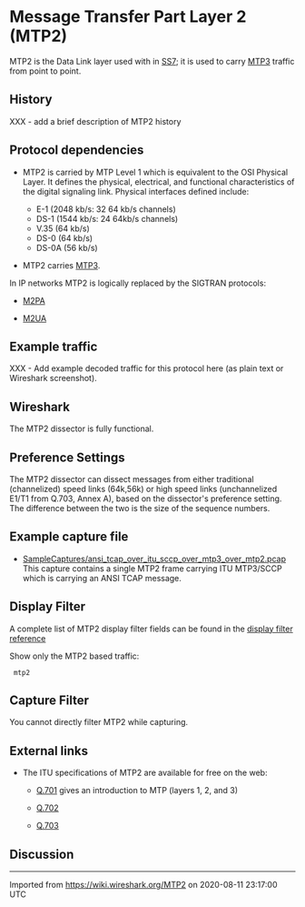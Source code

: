 # Message Transfer Part Layer 2 (MTP2)

MTP2 is the Data Link layer used with in [SS7](/SS7); it is used to carry [MTP3](/MTP3) traffic from point to point.

## History

XXX - add a brief description of MTP2 history

## Protocol dependencies

  - MTP2 is carried by MTP Level 1 which is equivalent to the OSI Physical Layer. It defines the physical, electrical, and functional characteristics of the digital signaling link. Physical interfaces defined include:
    
      - E-1 (2048 kb/s: 32 64 kb/s channels)
      - DS-1 (1544 kb/s: 24 64kb/s channels)
      - V.35 (64 kb/s)
      - DS-0 (64 kb/s)
      - DS-0A (56 kb/s)

  - MTP2 carries [MTP3](/MTP3).

In IP networks MTP2 is logically replaced by the SIGTRAN protocols:

  - [M2PA](/M2PA)

  - [M2UA](/M2UA)

## Example traffic

XXX - Add example decoded traffic for this protocol here (as plain text or Wireshark screenshot).

## Wireshark

The MTP2 dissector is fully functional.

## Preference Settings

The MTP2 dissector can dissect messages from either traditional (channelized) speed links (64k,56k) or high speed links (unchannelized E1/T1 from Q.703, Annex A), based on the dissector's preference setting. The difference between the two is the size of the sequence numbers.

## Example capture file

  - [SampleCaptures/ansi\_tcap\_over\_itu\_sccp\_over\_mtp3\_over\_mtp2.pcap](uploads/__moin_import__/attachments/SampleCaptures/ansi_tcap_over_itu_sccp_over_mtp3_over_mtp2.pcap) This capture contains a single MTP2 frame carrying ITU MTP3/SCCP which is carrying an ANSI TCAP message.

## Display Filter

A complete list of MTP2 display filter fields can be found in the [display filter reference](http://www.wireshark.org/docs/dfref/protofirstletter/proto.html)

Show only the MTP2 based traffic:

``` 
 mtp2
```

## Capture Filter

You cannot directly filter MTP2 while capturing.

## External links

  - The ITU specifications of MTP2 are available for free on the web:
      - [Q.701](http://www.itu.int/rec/T-REC-Q.701/en) gives an introduction to MTP (layers 1, 2, and 3)
    
      - [Q.702](http://www.itu.int/rec/T-REC-Q.702/en)
    
      - [Q.703](http://www.itu.int/rec/T-REC-Q.703/en)

## Discussion

---

Imported from https://wiki.wireshark.org/MTP2 on 2020-08-11 23:17:00 UTC
